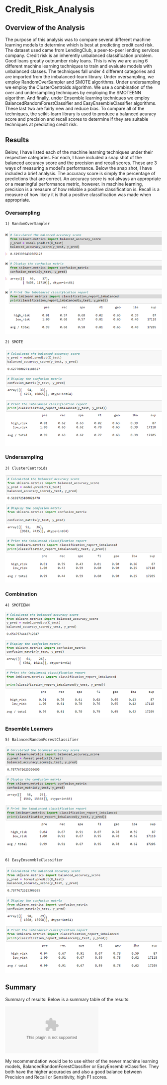 # Credit_Risk_Analysis
## Overview of the Analysis
The purpose of this analysis was to compare several different machine learning models to determine which is best at predicting credit card risk. The dataset used came from LendingClub, a peer-to-peer lending services company. Credit risk is an inherently unbalanced classification problem. Good loans greatly outnumber risky loans. This is why we are using 6 different machine learning techniques to train and evaluate models with unbalanced classes. The techniques fall under 4 different categories and are imported from the imbalanced-learn library. Under oversampling, we employ RandomOverSampler and SMOTE algorithms. Under undersampling we employ the ClusterCentroids algorithm. We use a combination of the over and undersampling techniques by employing the SMOTEENN algorithm. And finally, under Ensemble learning techniques we employ BalancedRandomForestClassifier and EasyEnsembleClassifier algorithms. These last two are fairly new and reduce bias. To compare all of the techniques, the scikit-learn library is used to produce a balanced acuracy score and precision and recall scores to determine if they are suitable techniques at predicting credit risk. 
 
## Results
Below, I have listed each of the machine learning techniques under their respective categories. For each, I have included a snap shot of the balanced accuracy score and the precision and recall scores. These are 3 ways of measuring a model's performance. Below the snap shot, I have included a brief analysis. The accuracy score is simply the percentage of predictions that are correct. An accuracy score is not always an appropriate or a meaningful performance metric, however.  in machine learning, precision is a measure of how reliable a positive classification is. Recall is a measure of how likely it is that a positive classification was made when appropriate.     

### Oversampling

	1) RandomOverSampler
	
![RandomOverSampler.png](https://github.com/JeremyKRay/Credit_Risk_Analysis/blob/a20f0c9bbf2087bf09ce2fc22aded860f85d88b2/Module-17-Challenge-Resources/Images/RandomOverSampler.png)

	2) SMOTE
	
![SMOTE.png](https://github.com/JeremyKRay/Credit_Risk_Analysis/blob/17122c17ace751bb63bccd62a119288cfce57213/Module-17-Challenge-Resources/Images/SMOTE.png)

### Undersampling

	3) ClusterCentroids

![ClusterCentroids.png](https://github.com/JeremyKRay/Credit_Risk_Analysis/blob/4c1cfdaece3460cfab392bdf2b0eb629b2408b48/Module-17-Challenge-Resources/Images/ClusterCentroids.png)

### Combination

	4) SMOTEENN

![SMOTEEN.png](https://github.com/JeremyKRay/Credit_Risk_Analysis/blob/9cd085999ab7ff720884f922cfc8be1856737492/Module-17-Challenge-Resources/Images/SMOTEENN.png)

### Ensemble Learners

	5) BalancedRandomForestClassifier
	
![BalancedRandomForestClassifier.png](https://github.com/JeremyKRay/Credit_Risk_Analysis/blob/44dcb08c0d7396d70e3194e05d30e6c58d10cc08/Module-17-Challenge-Resources/Images/BalancedRandomForestClassifier.png)
	
	6) EasyEnsemmbleClassifier
	
![EasyEnsemble.png](https://github.com/JeremyKRay/Credit_Risk_Analysis/blob/e01eeeb6ae6c0620df361d0f4c19f7b1ae0c68ed/Module-17-Challenge-Resources/Images/EasyEnsemble.png)

## Summary

Summary of results:
Below is a summary table of the results:

![summary.xlsx](https://github.com/JeremyKRay/Credit_Risk_Analysis/blob/ab4bae7ea0338d0a491b5f56e370c3a78ba4f012/Summary.xlsx)

My recommendation would be to use either of the newer machine learning models, BalancedRandomForestClassifier or EasyEnsembleClassifier. They both have the higher accuracies and also a good balance between Precision and Recall or Sensitivity, high F1 scores. 
